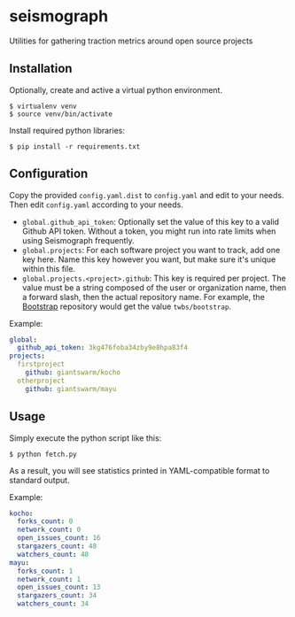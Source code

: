 # seismograph

Utilities for gathering traction metrics around open source projects

## Installation

Optionally, create and active a virtual python environment.

```nohighlight
$ virtualenv venv
$ source venv/bin/activate
```

Install required python libraries:

```nohighlight
$ pip install -r requirements.txt
```

## Configuration

Copy the provided `config.yaml.dist` to `config.yaml` and edit to your needs. Then edit `config.yaml` according to your needs.

- `global.github_api_token`: Optionally set the value of this key to a valid Github API token. Without a token, you might run into rate limits when using Seismograph frequently.
- `global.projects`: For each software project you want to track, add one key here. Name this key however you want, but make sure it's unique within this file.
- `global.projects.<project>.github`: This key is required per project. The value must be a string composed of the user or organization name, then a forward slash, then the actual repository name. For example, the [Bootstrap](https://github.com/twbs/bootstrap) repository would get the value `twbs/bootstrap`.

Example:

```yaml
global:
  github_api_token: 3kg476foba34zby9e8hpa83f4
projects:
  firstproject
    github: giantswarm/kocho
  otherproject
    github: giantswarm/mayu
```

## Usage

Simply execute the python script like this:

```nohighlight
$ python fetch.py
```

As a result, you will see statistics printed in YAML-compatible format to standard output.

Example:

```yaml
kocho:
  forks_count: 0
  network_count: 0
  open_issues_count: 16
  stargazers_count: 48
  watchers_count: 48
mayu:
  forks_count: 1
  network_count: 1
  open_issues_count: 13
  stargazers_count: 34
  watchers_count: 34
```
